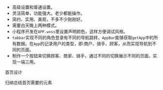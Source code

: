 - 高级设置和普通设置。
- 灵活简单，功能强大。老少都能操作。
- 简约、实用、美观，不多不少刚刚好。
- 需要白天晚上两种模式。
- 小程序开发在`APP.wxss`里设置声明颜色，这样方便调试风格。
- `tabbar`实现不同的角色登录有不同的导航跳转，`AppBar`能够获取`getApp`中的所有数据。在`App`的记录用户的类型，即:商户、骑手、顾客，从而实现导航到不同的页面。
- 制作一个按钮来切换顾客、商家、骑手，通过不同的切换展示不同的页面。实现一端三用。

首页设计

归纳总结首页需要的元素
